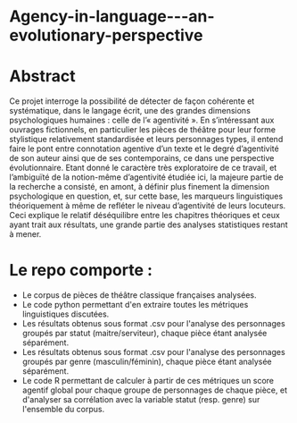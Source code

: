 # Agency-in-language---an-evolutionary-perspective

# Abstract
Ce projet interroge la possibilité de détecter de façon cohérente et systématique, dans le langage écrit, une des grandes dimensions psychologiques humaines : celle de l’« agentivité ». En s’intéressant aux ouvrages fictionnels, en particulier les pièces de théâtre pour leur forme stylistique relativement standardisée et leurs personnages types, il entend faire le pont entre connotation agentive d’un texte et le degré d’agentivité de son auteur ainsi que de ses contemporains, ce dans une perspective évolutionnaire. Etant donné le caractère très exploratoire de ce travail, et l’ambiguïté de la notion-même d’agentivité étudiée ici, la majeure partie de la recherche a consisté, en amont, à définir plus finement la dimension psychologique en question, et, sur cette base, les marqueurs linguistiques théoriquement à même de refléter le niveau d’agentivité de leurs locuteurs. Ceci explique le relatif déséquilibre entre les chapitres théoriques et ceux ayant trait aux résultats, une grande partie des analyses statistiques restant à mener.

# Le repo comporte :
- Le corpus de pièces de théâtre classique françaises analysées.
- Le code python permettant d'en extraire toutes les métriques linguistiques discutées.
- Les résultats obtenus sous format .csv pour l'analyse des personnages groupés par statut (maitre/serviteur), chaque pièce étant analysée séparément.
- Les résultats obtenus sous format .csv pour l'analyse des personnages groupés par genre (masculin/féminin), chaque pièce étant analysée séparément.
- Le code R permettant de calculer à partir de ces métriques un score agentif global pour chaque groupe de personnages de chaque pièce, et d'analyser sa corrélation avec la variable statut (resp. genre) sur l'ensemble du corpus.

